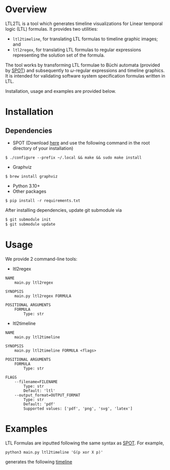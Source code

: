# Overview

LTL2TL is a tool which generates timeline visualizations for Linear temporal logic (LTL) formulas. It provides two utilities:
- `ltl2timeline`, for translating LTL formulas to timeline graphic images; and
- `ltl2regex`, for translating LTL formulas to regular expressions representing the solution set of the formula. 

The tool works by transforming LTL formulae to Büchi automata (provided by [SPOT](https://spot.lre.epita.fr/)) and subsequently to $\omega$-regular expressions and timeline graphics. It is intended for validating software system specification formulas written in LTL. 

Installation, usage and examples are provided below.

# Installation
## Dependencies
- SPOT (Download [here](https://spot.lre.epita.fr/install.html) and use the following command in the root directory of your installation)
```
$ ./configure --prefix ~/.local && make && sudo make install
```
- Graphviz
```
$ brew install graphviz
```
- Python 3.10+
- Other packages
```
$ pip install -r requirements.txt
```

After installing dependencies, update git submodule via
```bash
$ git submodule init
$ git submodule update
```

# Usage
We provide 2 command-line tools:
- ltl2regex
```
NAME
    main.py ltl2regex

SYNOPSIS
    main.py ltl2regex FORMULA

POSITIONAL ARGUMENTS
    FORMULA
        Type: str
```
- ltl2timeline
```
NAME
    main.py ltl2timeline

SYNOPSIS
    main.py ltl2timeline FORMULA <flags>

POSITIONAL ARGUMENTS
    FORMULA
        Type: str

FLAGS
    --filename=FILENAME
        Type: str
        Default: 'ltl'
    --output_format=OUTPUT_FORMAT
        Type: str
        Default: 'pdf'
        Supported values: ['pdf', 'png', 'svg', 'latex']
```

# Examples
LTL Formulas are inputted following the same syntax as [SPOT](https://spot.lre.epita.fr/app/). For example,

```
python3 main.py ltl2timeline 'G(p xor X p)'
```
generates the following [timeline](paper/examples/ex2/ex2.png)
